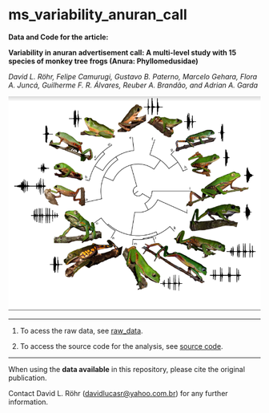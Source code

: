 # ms_variability_anuran_call

__Data and Code for the article:__ 

__Variability in anuran advertisement call: A multi-level study with 15 species of monkey tree frogs (Anura: Phyllomedusidae)__

_David L. Röhr, Felipe Camurugi, Gustavo B. Paterno, Marcelo Gehara, Flora A. Juncá,
Guilherme F. R. Álvares, Reuber A. Brandão, and Adrian A. Garda_

![](images/phylogeny.png)

***

1. To acess the raw data, see [raw_data]().

2. To access the source code for the analysis, see 
[source code]().


***

When using the __data available__ in this repository, please cite the original publication.  

Contact David L. Röhr (davidlucasr@yahoo.com.br) for any further information.  
